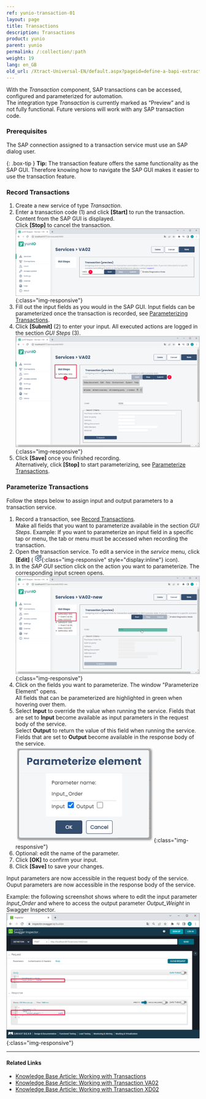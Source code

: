```yaml
---
ref: yunio-transaction-01
layout: page
title: Transactions
description: Transactions
product: yunio
parent: yunio
permalink: /:collection/:path
weight: 19
lang: en_GB
old_url: /Xtract-Universal-EN/default.aspx?pageid=define-a-bapi-extraction
---
```


With the *Transaction* component, SAP transactions can be accessed, configured and parameterized for automation.<br>
The integration type *Transaction* is currently marked as “Preview” and is not fully functional. Future versions will work with any SAP transaction code.

### Prerequisites

The SAP connection assigned to a transaction service must use an SAP dialog user. 

{: .box-tip }
**Tip:** The transaction feature offers the same functionality as the SAP GUI. 
Therefore knowing how to navigate the SAP GUI makes it easier to use the transaction feature.

### Record Transactions

1. Create a new service of type *Transaction*.  
2. Enter a transaction code (1) and click **[Start]** to run the transaction. Content from the SAP GUI is displayed. <br>
Click **[Stop]** to cancel the transaction.<br>
![transaction](/img/content/yunio/transaction.png){:class="img-responsive"}
3. Fill out the input fields as you would in the SAP GUI. Input fields can be parameterized once the transaction is recorded, see [Parameterizing Transactions](parameterizing-transactions).
4. Click **[Submit]** (2) to enter your input.
All executed actions are logged in the section *GUI Steps* (3). <br>
![transaction-va02](/img/content/yunio/transaction-va02.png){:class="img-responsive"}
5. Click **[Save]** once you finished recording.<br>
Alternatively, click **[Stop]** to start parameterizing, see [Parameterize Transactions](#parameterize-transactions).

### Parameterize Transactions

Follow the steps below to assign input and output parameters to a transaction service.

1. Record a transaction, see [Record Transactions](#record-transactions).<br>
Make all fields that you want to parameterize available in the section *GUI Steps*. 
Example: If you want to parameterize an input field in a specific tap or menu, the tab or menu must be accessed when recording the transaction.
2. Open the transaction service. To edit a service in the *service* menu, click **[Edit]** ( ![edit-cog-icon](/img/content/yunio/edit-cog-icon.png){:class="img-responsive" style="display:inline"} icon). 
3. In the *SAP GUI* section click on the action you want to parameterize. The corresponding input screen opens.<br>
![transaction-actions](/img/content/yunio/transaction-actions.png){:class="img-responsive"}
4. Click on the fields you want to parameterize. The window "Parameterize Element" opens.<br>
All fields that can be parameterized are highlighted in green when hovering over them. <br>
5. Select **Input** to override the value when running the service. Fields that are set to **Input** become available as input parameters in the request body of the service.<br>
Select **Output** to return the value of this field when running the service. Fields that are set to **Output** become available in the response body of the service.<br>
![transaction-parameterize](/img/content/yunio/transaction-parameterize.png){:class="img-responsive"}
6. Optional: edit the name of the parameter.
7. Click **[OK]** to confirm your input.
8. Click **[Save]** to save your changes.

Input parameters are now accessible in the request body of the service.<br>
Ouput parameters are now accessible in the response body of the service.

Example: the following screenshot shows where to edit the input parameter *Input_Order* and where to access the output parameter *Output_Weight* in Swagger Inspector.<br>
![transaction-copy-download](/img/content/yunio/transaction-swagger-inspector.png){:class="img-responsive"}


****
#### Related Links
- [Knowledge Base Article: Working with Transactions](https://kb.theobald-software.com/yunio/working-with-transactions)
- [Knowledge Base Article: Working with Transaction VA02](https://kb.theobald-software.com/yunio/transaction-va02)
- [Knowledge Base Article: Working with Transaction XD02](https://kb.theobald-software.com/yunio/transaction-xd02)